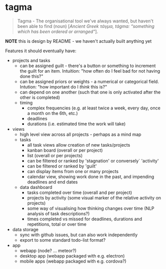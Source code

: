 # tagma

> Tagma - The organisational tool we've always wanted, but haven't been able to find (noun) [_Ancient Greek τάγμα, tágma:  “something which has been ordered or arranged”_].


**NOTE** this is design by README - we haven't actually built anything yet

Features it should eventually have:

- projects and tasks
  - can be assigned guilt - there's a button or something to increment the guilt for an item. Intuition: "how often do I feel bad for not having done this?"
  - can be assigned priors or weights - a numerical or categorical field. Intution: "how important do I *think* this is?"
  - can depend on one another (such that one is only activated after the other is completed)
  - timing
    - complex frequencies (e.g. at least twice a week, every day, once a month on the 6th, etc.)
    - deadlines
    - durations (i.e. estimated time the work will take)
- views
  - high level view across all projects - perhaps as a mind map
  - tasks
    - all task views allow creation of new tasks/projects
    - kanban board (overall or per project)
    - list (overall or per projects)
    - can be filtered or ranked by 'stagnation' or conversely` 'activity'
    - can be filtered or ranked by 'guilt'
    - can display items from one or many projects
    - calendar view, showing work done in the past, and impending deadlines and end dates
  - data dashboard
    - tasks completed over time (overall and per project)
    - projects by activity (some visual marker of the relative activity on projects)
    - some way of visualising how thinking changes over time (NLP analysis of task descriptions?)
    - times completed vs missed for deadlines, durations and repetitions, total or over time
- data storage
  - sync with github issues, but can also work independently
  - export to some standard todo-list format?
- app
  - webapp (node? ... meteor?)
  - desktop app (webapp packaged with e.g. electron)
  - mobile apps (webapp packaged with e.g. cordova?)
